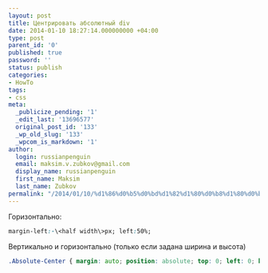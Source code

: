 ```yaml
---
layout: post
title: Центрировать абсолютный div
date: 2014-01-10 18:27:14.000000000 +04:00
type: post
parent_id: '0'
published: true
password: ''
status: publish
categories:
- HowTo
tags:
- css
meta:
  _publicize_pending: '1'
  _edit_last: '13696577'
  original_post_id: '133'
  _wp_old_slug: '133'
  _wpcom_is_markdown: '1'
author:
  login: russianpenguin
  email: maksim.v.zubkov@gmail.com
  display_name: russianpenguin
  first_name: Maksim
  last_name: Zubkov
permalink: "/2014/01/10/%d1%86%d0%b5%d0%bd%d1%82%d1%80%d0%b8%d1%80%d0%be%d0%b2%d0%b0%d1%82%d1%8c-%d0%b0%d0%b1%d1%81%d0%be%d0%bb%d1%8e%d1%82%d0%bd%d1%8b%d0%b9-div/"
---
```

Горизонтально:

```css
margin-left:-\<half width\>px; left:50%;
```

Вертикально и горизонтально (только если задана ширина и высота)

```css
.Absolute-Center { margin: auto; position: absolute; top: 0; left: 0; bottom: 0; right: 0; }
```
